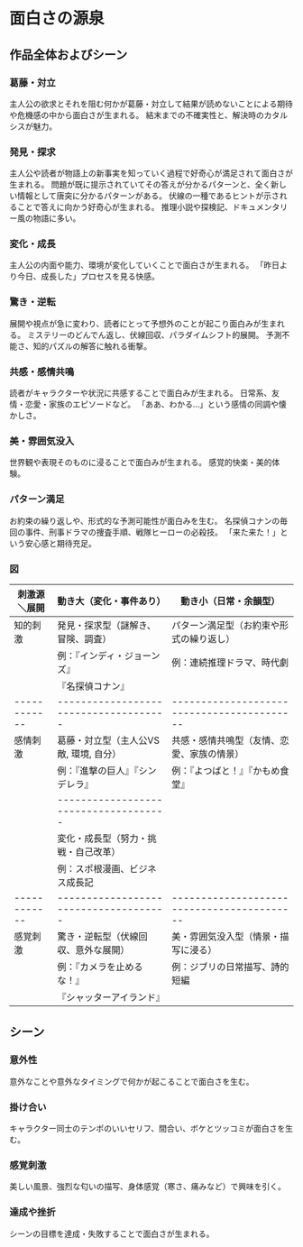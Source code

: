 # 面白さの源泉

## 作品全体およびシーン

### 葛藤・対立

主人公の欲求とそれを阻む何かが葛藤・対立して結果が読めないことによる期待や危機感の中から面白さが生まれる。
結末までの不確実性と、解決時のカタルシスが魅力。

### 発見・探求

主人公や読者が物語上の新事実を知っていく過程で好奇心が満足されて面白さが生まれる。
問題が既に提示されていてその答えが分かるパターンと、全く新しい情報として唐突に分かるパターンがある。
伏線の一種であるヒントが示されることで答えに向かう好奇心が生まれる。
推理小説や探検記、ドキュメンタリー風の物語に多い。

### 変化・成長

主人公の内面や能力、環境が変化していくことで面白さが生まれる。
「昨日より今日、成長した」プロセスを見る快感。

### 驚き・逆転

展開や視点が急に変わり、読者にとって予想外のことが起こり面白みが生まれる。
ミステリーのどんでん返し、伏線回収、パラダイムシフト的展開。
予測不能さ、知的パズルの解答に触れる衝撃。

### 共感・感情共鳴

読者がキャラクターや状況に共感することで面白みが生まれる。
日常系、友情・恋愛・家族のエピソードなど。
「ああ、わかる…」という感情の同調や懐かしさ。

### 美・雰囲気没入

世界観や表現そのものに浸ることで面白みが生まれる。
感覚的快楽・美的体験。

### パターン満足

お約束の繰り返しや、形式的な予測可能性が面白みを生む。
名探偵コナンの毎回の事件、刑事ドラマの捜査手順、戦隊ヒーローの必殺技。
「来た来た！」という安心感と期待充足。

### 図

| 刺激源＼展開 | 動き大（変化・事件あり）              |	動き小（日常・余韻型）                    |
| ------------ | ------------------------------------- | ------------------------------------------ |
| 知的刺激     | 発見・探求型（謎解き、冒険、調査）    | パターン満足型（お約束や形式の繰り返し）   |
|              | 例：『インディ・ジョーンズ』          | 例：連続推理ドラマ、時代劇                 |
|              |     『名探偵コナン』                  |                                            |
| ------------ | ------------------------------------- | ------------------------------------------ |
| 感情刺激     | 葛藤・対立型（主人公VS敵, 環境, 自分）| 共感・感情共鳴型（友情、恋愛、家族の情景） |
|              | 例：『進撃の巨人』『シンデレラ』      | 例：『よつばと！』『かもめ食堂』           |
|              | ------------------------------------- |                                            |
|              | 変化・成長型（努力・挑戦・自己改革）  |                                            |
|              | 例：スポ根漫画、ビジネス成長記        |                                            |
| ------------ | ------------------------------------- | ------------------------------------------ |
| 感覚刺激     | 驚き・逆転型（伏線回収、意外な展開）  | 美・雰囲気没入型（情景・描写に浸る）       |
|              | 例：『カメラを止めるな！』            |	例：ジブリの日常描写、詩的短編            |
|              |     『シャッターアイランド』          |                                            |

## シーン

### 意外性

意外なことや意外なタイミングで何かが起こることで面白さを生む。

### 掛け合い

キャラクター同士のテンポのいいセリフ、間合い、ボケとツッコミが面白さを生む。

### 感覚刺激

美しい風景、強烈な匂いの描写、身体感覚（寒さ、痛みなど）で興味を引く。

### 達成や挫折

シーンの目標を達成・失敗することで面白さが生まれる。
